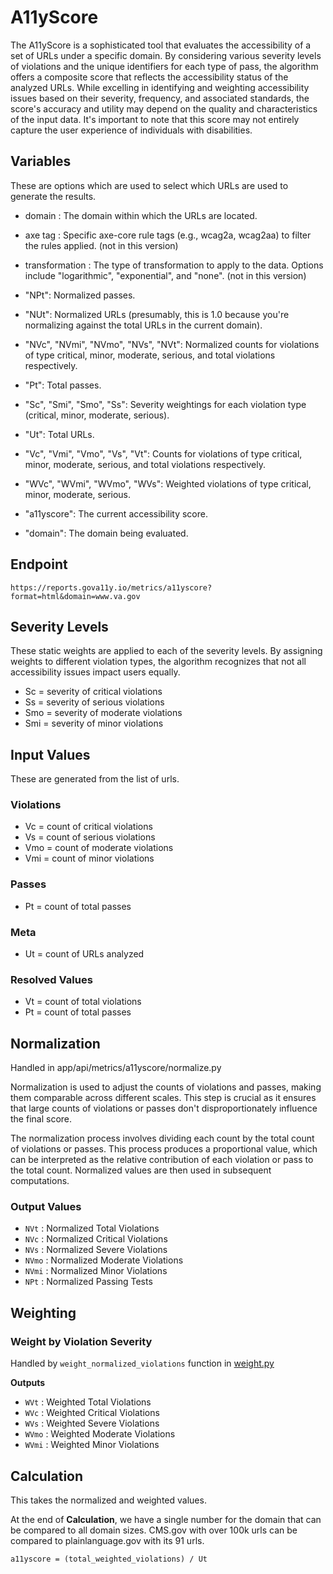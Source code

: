 # A11yScore

The A11yScore is a sophisticated tool that evaluates the accessibility of a set of URLs under a specific domain. By considering various severity levels of violations and the unique identifiers for each type of pass, the algorithm offers a composite score that reflects the accessibility status of the analyzed URLs. While excelling in identifying and weighting accessibility issues based on their severity, frequency, and associated standards, the score's accuracy and utility may depend on the quality and characteristics of the input data. It's important to note that this score may not entirely capture the user experience of individuals with disabilities.

## Variables

These are options which are used to select which URLs are used to generate the results.

-   domain : The domain within which the URLs are located.
-   axe tag : Specific axe-core rule tags (e.g., wcag2a, wcag2aa) to filter the rules applied. (not in this version)
-   transformation : The type of transformation to apply to the data. Options include "logarithmic", "exponential", and "none". (not in this version)

-   "NPt": Normalized passes.
-   "NUt": Normalized URLs (presumably, this is 1.0 because you're normalizing against the total URLs in the current domain).
-   "NVc", "NVmi", "NVmo", "NVs", "NVt": Normalized counts for violations of type critical, minor, moderate, serious, and total violations respectively.
-   "Pt": Total passes.
-   "Sc", "Smi", "Smo", "Ss": Severity weightings for each violation type (critical, minor, moderate, serious).
-   "Ut": Total URLs.
-   "Vc", "Vmi", "Vmo", "Vs", "Vt": Counts for violations of type critical, minor, moderate, serious, and total violations respectively.
-   "WVc", "WVmi", "WVmo", "WVs": Weighted violations of type critical, minor, moderate, serious.
-   "a11yscore": The current accessibility score.
-   "domain": The domain being evaluated.

## Endpoint

```
https://reports.gova11y.io/metrics/a11yscore?format=html&domain=www.va.gov
```

## Severity Levels

These static weights are applied to each of the severity levels. By assigning weights to different violation types, the algorithm recognizes that not all accessibility issues impact users equally.

-   Sc = severity of critical violations
-   Ss = severity of serious violations
-   Smo = severity of moderate violations
-   Smi = severity of minor violations

## Input Values

These are generated from the list of urls.

### Violations

-   Vc = count of critical violations
-   Vs = count of serious violations
-   Vmo = count of moderate violations
-   Vmi = count of minor violations

### Passes

-   Pt = count of total passes

### Meta

-   Ut = count of URLs analyzed

### Resolved Values

-   Vt = count of total violations
-   Pt = count of total passes

## Normalization

Handled in app/api/metrics/a11yscore/normalize.py

Normalization is used to adjust the counts of violations and passes, making them comparable across different scales. This step is crucial as it ensures that large counts of violations or passes don't disproportionately influence the final score.

The normalization process involves dividing each count by the total count of violations or passes. This process produces a proportional value, which can be interpreted as the relative contribution of each violation or pass to the total count. Normalized values are then used in subsequent computations.

### Output Values

-   `NVt` : Normalized Total Violations
-   `NVc` : Normalized Critical Violations
-   `NVs` : Normalized Severe Violations
-   `NVmo` : Normalized Moderate Violations
-   `NVmi` : Normalized Minor Violations
-   `NPt` : Normalized Passing Tests

## Weighting

### Weight by Violation Severity

Handled by `weight_normalized_violations` function in [weight.py](app/api/metrics/a11yscore/weight.py)

**Outputs**

-   `WVt` : Weighted Total Violations
-   `WVc` : Weighted Critical Violations
-   `WVs` : Weighted Severe Violations
-   `WVmo` : Weighted Moderate Violations
-   `WVmi` : Weighted Minor Violations

## Calculation

This takes the normalized and weighted values.

At the end of **Calculation**, we have a single number for the domain that can be compared to all domain sizes. CMS.gov with over 100k urls can be compared to plainlanguage.gov with its 91 urls.

```
a11yscore = (total_weighted_violations) / Ut
```
